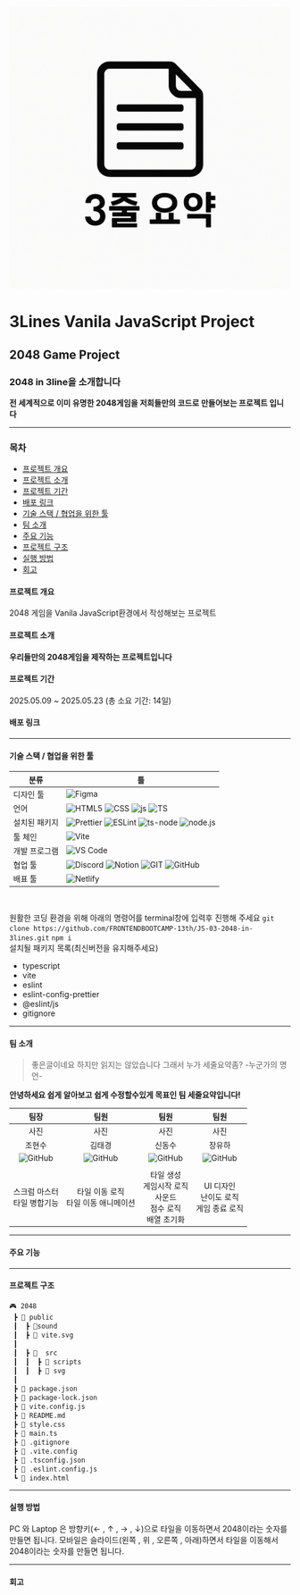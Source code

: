 ![세줄요약](3line-logo.png)

# 3Lines Vanila JavaScript Project
## 2048 Game Project

### 2048 in 3line을 소개합니다

**전 세계적으로 이미 유명한 2048게임을 저희들만의 코드로 만들어보는 프로젝트 입니다**


---




### 목차
- [프로젝트 개요](#프로젝트-개요)
- [프로젝트 소개](#프로젝트-소개)
- [프로젝트 기간](#프로젝트-기간)
- [배포 링크](#배포-링크)
- [기술 스택 / 협업을 위한 툴](#기술-스택--협업을-위한-툴)
- [팀 소개](#팀-소개)
- [주요 기능](#주요-기능)
- [프로젝트 구조](#프로젝트-구조)
- [실행 방법](#실행-방법)
- [회고](#회고)


#### 프로젝트 개요
2048 게임을 Vanila JavaScript환경에서 작성해보는 프로젝트

#### 프로젝트 소개
**우리들만의 2048게임을 제작하는 프로젝트입니다**

#### 프로젝트 기간
2025.05.09 ~ 2025.05.23 (총 소요 기간: 14일)


#### 배포 링크

---
#### 기술 스택 / 협업을 위한 툴
분류|틀
---|---
디자인 툴 | ![Figma](https://img.shields.io/badge/Figma-F24E1E?style=for-the-badge&logo=figma&logoColor=white)
언어|![HTML5](https://img.shields.io/badge/html5-E34F26?style=for-the-badge&logo=html5&logoColor=white) ![CSS](https://img.shields.io/badge/CSS-663399?style=for-the-badge&logo=CSS&logoColor=white) ![js](https://img.shields.io/badge/JavaScript-F7DF1E?style=for-the-badge&logo=JavaScript&logoColor=white) ![TS](https://img.shields.io/badge/TypeScript-007ACC?style=for-the-badge&logo=typescript&logoColor=white) |
설치된 패키지 |![Prettier](https://img.shields.io/badge/prettier-1A2C34?style=for-the-badge&logo=prettier&logoColor=F7BA3E) ![ESLint](https://img.shields.io/badge/eslint-3A33D1?style=for-the-badge&logo=eslint&logoColor=white) ![ts-node](https://img.shields.io/badge/ts--node-3178C6?style=for-the-badge&logo=ts-node&logoColor=white) ![node.js](https://img.shields.io/badge/Node.js-43853D?style=for-the-badge&logo=node.js&logoColor=white) |
툴 체인|![Vite](https://img.shields.io/badge/Vite-646CFF?style=for-the-badge&logo=Vite&logoColor=white)|
개발 프로그램|![VS Code](https://img.shields.io/badge/Visual_Studio_Code-0078D4?style=for-the-badge&logo=visual%20studio%20code&logoColor=white)|
협업 툴  | ![Discord](https://img.shields.io/badge/Discord-7289DA?style=for-the-badge&logo=discord&logoColor=white) ![Notion](https://img.shields.io/badge/Notion-000000?style=for-the-badge&logo=notion&logoColor=white) ![GIT](https://img.shields.io/badge/GIT-E44C30?style=for-the-badge&logo=git&logoColor=white) ![GitHub](https://img.shields.io/badge/GitHub-100000?style=for-the-badge&logo=github&logoColor=white)|
배표 툴 | ![Netlify](https://img.shields.io/badge/Netlify-00C7B7?style=for-the-badge&logo=netlify&logoColor=white)|

<br>

원활한 코딩 환경을 위해 아래의 명령어를 terminal창에 입력후 진행해 주세요
```git clone https://github.com/FRONTENDBOOTCAMP-13th/JS-03-2048-in-3lines.git```
```npm i```
<br>
설치될 패키지 목록(최신버전을 유지해주세요)
- typescript
- vite
- eslint
- eslint-config-prettier
- @eslint/js
- gitignore

---

#### 팀 소개

>좋은글이네요
>하지만 읽지는 않았습니다
>그래서 누가 세줄요약좀?
> -누군가의 명언-
>
>
**안녕하세요 쉽게 알아보고 쉽게 수정할수있게 목표인 팀 세줄요약입니다!**

팀장|팀원|팀원|팀원|
:---:|:---:|:---:|:---:
사진|사진|사진|사진
조현수|김태경|신동수|장유하
![GitHub](https://img.shields.io/badge/GitHub-100000?style=for-the-badge&logo=github&logoColor=white)|![GitHub](https://img.shields.io/badge/GitHub-100000?style=for-the-badge&logo=github&logoColor=white)|![GitHub](https://img.shields.io/badge/GitHub-100000?style=for-the-badge&logo=github&logoColor=white)|![GitHub](https://img.shields.io/badge/GitHub-100000?style=for-the-badge&logo=github&logoColor=white)|
||||
스크럼 마스터<br>타일 병합기능<br>|타일 이동 로직<br>타일 이동 애니메이션|타일 생성<br>게임시작 로직<br>사운드<br>점수 로직<br>배열 초기화<br>|UI 디자인<br>난이도 로직<br>게임 종료 로직|


---
#### 주요 기능


---
#### 프로젝트 구조
```
🎮 2048
 ┣ 📂 public
 ┃  ┣ 📂sound
 ┃  ┣ 📄 vite.svg
 ┃
 ┃  ┣ 📂  src
 ┃  ┃  ┣ 📂 scripts
 ┃  ┃  ┣ 📂 svg
 ┃
 ┣ 📄 package.json
 ┣ 📄 package-lock.json
 ┣ 📄 vite.config.js
 ┣ 📄 README.md
 ┣ 📄 style.css
 ┣ 📄 main.ts
 ┣ 📄 .gitignore
 ┣ 📄 .vite.config
 ┣ 📄 .tsconfig.json
 ┣ 📄 .eslint.config.js
 ┗ 📄 index.html
```
 ---

 #### 실행 방법
 PC 와 Laptop 은 방향키(← , ↑ , → , ↓)으로 타일을 이동하면서 2048이라는 숫자를 만들면 됩니다.
 모바일은 슬라이드(왼쪽 , 위 , 오른쪽 , 아래)하면서 타일을 이동해서 2048이라는 숫자를 만들면 됩니다.

---

 #### 회고
